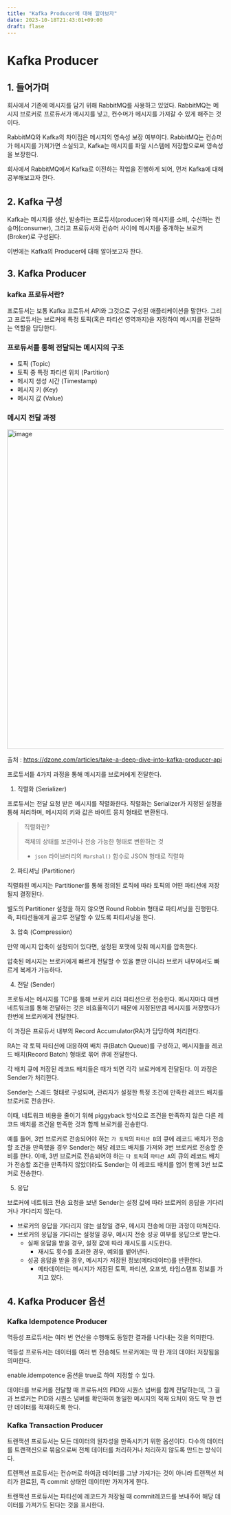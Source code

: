 ```yaml
---
title: "Kafka Producer에 대해 알아보자"
date: 2023-10-18T21:43:01+09:00
draft: flase
---
```


# Kafka Producer
## 1. 들어가며
회사에서 기존에 메시지를 담기 위해 RabbitMQ를 사용하고 있었다. RabbitMQ는 메시지 브로커로 프로듀서가 메시지를 넣고, 컨수머가 메시지를 가져갈 수 있게 해주는 것이다.

RabbitMQ와 Kafka의 차이점은 메시지의 영속성 보장 여부이다. RabbitMQ는 컨슈머가 메시지를 가져가면 소실되고, Kafka는 메시지를 파일 시스템에 저장함으로써 영속성을 보장한다.

회사에서 RabbitMQ에서 Kafka로 이전하는 작업을 진행하게 되어, 먼저 Kafka에 대해 공부해보고자 한다.

## 2. Kafka 구성
Kafka는 메시지를 생산, 발송하는 프로듀서(producer)와 메시지를 소비, 수신하는 컨슈머(consumer), 그리고 프로듀서와 컨슈머 사이에 메시지를 중개하는 브로커(Broker)로 구성된다.

이번에는 Kafka의 Producer에 대해 알아보고자 한다.

## 3. Kafka Producer
### kafka 프로듀서란?
프로듀서는 보통 Kafka 프로듀서 API와 그것으로 구성된 애플리케이션을 말한다. 그리고 프로듀서는 브로커에 특정 토픽(혹은 파티션 영역까지)을 지정하여 메시지를 전달하는 역할을 담당한디.

### 프로듀서를 통해 전달되는 메시지의 구조
- 토픽 (Topic)
- 토픽 중 특정 파티션 위치 (Partition)
- 메시지 생성 시간 (Timestamp)
- 메시지 키 (Key)
- 메시지 값 (Value)

### 메시지 전달 과정
<img width="742" alt="image" src="https://github.com/yumin00/blog/assets/130362583/ef87a927-e464-45fb-a9b9-ed3f3d1d1797">

출처 : https://dzone.com/articles/take-a-deep-dive-into-kafka-producer-api

프로듀서틑 4가지 과정을 통해 메시지를 브로커에게 전달한다.

1. 직렬화 (Serializer)

프로듀서는 전달 요청 받은 메시지를 직렬화한다. 직렬화는 Serializer가 지정된 설정을 통해 처리하며, 메시지의 키와 값은 바이트 뭉치 형태로 변환된다.

> 직렬화란?
> 
> 객체의 상태를 보관이나 전송 가능한 형태로 변환하는 것
> 
> - `json` 라이브러리의 `Marshal()` 함수로 JSON 형태로 직렬화

2. 파티셔닝 (Partitioner)

직렬화된 메시지는 Partitioner를 통해 정의된 로직에 따라 토픽의 어떤 파티션에 저장될지 결정된다.

별도의 Partitioner 설정을 하지 않으면 Round Robbin 형태로 파티셔닝을 진행한다. 즉, 파티션들에게 골고루 전달할 수 있도록 파티셔닝을 한다.

3. 압축 (Compression)

만약 메시지 압축이 설정되어 있다면, 설정된 포맷에 맞춰 메시지를 압축한다.

압축된 메시지는 브로커에게 빠르게 전달할 수 있을 뿐만 아니라 브로커 내부에서도 빠르게 복제가 가능하다.

4. 전달 (Sender)

프로듀서는 메시지를 TCP를 통해 브로커 리더 파티션으로 전송한다. 메시지마다 매번 네트워크를 통해 전달하는 것은 비효율적이기 때문에 지정된만큼 메시지를 저장했다가 한번에 브로커에게 전달한다.

이 과정은 프로듀서 내부의 Record Accumulator(RA)가 담당하여 처리한다.

RA는 각 토픽 파티션에 대응하여 배치 큐(Batch Queue)를 구성하고, 메시지들을 레코드 배치(Record Batch) 형태로 묶어 큐에 전달한다.

각 배치 큐에 저장된 레코드 배치들은 때가 되면 각각 브로커에게 전달된다. 이 과정은 Sender가 처리한다.

Sender는 스레드 형태로 구성되며, 관리자가 설정한 특정 조건에 만족한 레코드 배치를 브로커로 전송한다.

이때, 네트워크 비용을 줄이기 위해 piggyback 방식으로 조건을 만족하지 않은 다른 레코드 배치를 조건을 만족한 것과 함께 브로커를 전송한다.

예를 들어, 3번 브로커로 전송되어야 하는 `가 토픽`의 `파티션 B`의 큐에 레코드 배치가 전송할 조건을 만족했을 경우 Sender는 해당 레코드 배치를 가져와 3번 브로커로 전송할 준비를 한다.
이때, 3번 브로커로 전송되어야 하는 `다 토픽`의 `파티션 A`의 큐의 레코드 배치가 전송할 조건을 만족하지 않았더라도 Sender는 이 레코드 배치를 업어 함께 3번 브로커로 전송한다.

5. 응답

브로커에 네트워크 전송 요청을 보낸 Sender는 설정 값에 따라 브로커의 응답을 기다리거나 가다리지 않는다.

- 브로커의 응답을 기다리지 않는 설정일 경우, 메시지 전송에 대한 과정이 마쳐진다.
- 브로커의 응답을 기다리는 설정일 경우, 메시지 전송 성공 여부를 응답으로 받는다.
  - 실패 응답을 받을 경우, 설정 값에 따라 재시도를 시도한다.
    - 재시도 횟수를 초과한 경우, 예외를 뱉어낸다.
  - 성공 응답을 받을 경우, 메시지가 저장된 정보(메타데이터)를 반환한다.
    - 메타데이터는 메시지가 저장된 토픽, 파티션, 오프셋, 타임스탬프 정보를 가지고 있다.

## 4. Kafka Producer 옵션
### Kafka Idempotence Producer
멱등성 프로듀서는 여러 번 연산을 수행해도 동일한 결과를 나타내는 것을 의미한다.

멱등성 프로듀서는 데이터를 여러 번 전송해도 브로커에는 딱 한 개의 데이터 저장됨을 의미한다.

enable.idempotence 옵션을 true로 하여 지정할 수 있다.

데이터를 브로커롤 전달할 때 프로듀서의 PID와 시퀀스 넘버를 함께 전달하는데, 그 결과 브로커는 PID와 시퀀스 넘버를 확인하여 동일한 메시지의 적재 요처이 와도 딱 한 번만 데이터를 적재하도록 한다.

### Kafka Transaction Producer
트랜잭션 프로듀서는 모든 데이터의 원자성을 만족시키기 위한 옵션이다. 다수의 데이터를 트랜잭션으로 묶음으로써 전체 데이터를 처리하거나 처리하지 않도록 만드는 방식이다.

트랜잭션 프로듀서는 컨슈머로 하여금 데이터를 그냥 가져가는 것이 아니라 트랜잭션 처리가 완료된, 즉 commit 상태인 데이터만 가져가게 한다.

트랜잭션 프로듀서는 파티션에 레코드가 저장될 때 commit레코드를 보내주어 해당 데이터를 가져가도 된다는 것을 표시한다.